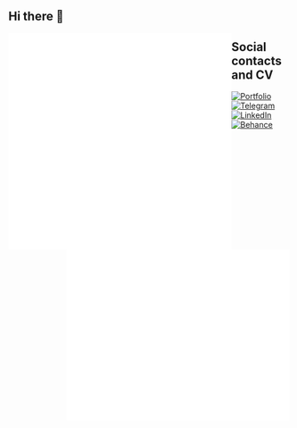 ## Hi there 👋



<div>
    <a href="#"><img align="left" width="400" alt="Languages" src="metrics.svg"></a>
    <a href="#"><img align="right" width="400" alt="Achievements" src="metrics.plugin.achievements.compact.svg"></a>
    <a href="#"><img align="right" width="400" alt="Achievements more" src="metrics.plugin.achievements.svg"></a>
</div>



## Social contacts and CV
<div align="left"> 
    <div align="left">
        <a href="https://drive.google.com/file/d/1kX5lcbVnm6w0KEMfRmMrwuthfSm-rESN/view?usp=sharing" target="_blank" rel="noopener noreferrer">
            <img src="https://img.shields.io/badge/Portfolio-333333?style=for-the-badge&logo=todoist&logoColor=red" alt="Portfolio">
        </a>
        <a href="https://t.me/vasyapupkin" target="_blank" rel="noopener noreferrer">
            <img src="https://img.shields.io/badge/Telegram-333333?style=for-the-badge&logo=telegram&logoColor=deepskyblue" alt="Telegram">
        </a>
        <a href="https://www.linkedin.com/in/vasyaPupkin" target="_blank" rel="noopener noreferrer">
            <img src="https://img.shields.io/badge/LinkedIn-333333?style=for-the-badge&logo=linkedin&logoColor=deepskyblue" alt="LinkedIn">
        </a>
        <a href="https://www.behance.net/vasyapupkin" target="_blank" rel="noopener noreferrer">
            <img src="https://img.shields.io/badge/Behance-333333?style=for-the-badge&logo=behance&logoColor=red" alt="Behance">
        </a>
    </div>
</div>

